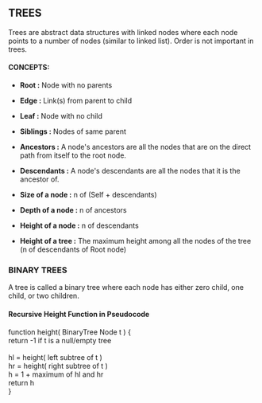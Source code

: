 ## TREES

Trees are abstract data structures with linked nodes where each node points to a
number of nodes (similar to linked list).
Order is not important in trees.

#### CONCEPTS:
- **Root        :** Node with no parents
- **Edge        :** Link(s) from parent to child
- **Leaf        :** Node with no child
- **Siblings    :** Nodes of same parent
- **Ancestors   :** A node's ancestors are all the nodes that are on the direct path from itself to the root node.
- **Descendants :** A node's descendants are all the nodes that it is the ancestor of.
- **Size of a node   :** n of (Self + descendants)
- **Depth of a node  :** n of ancestors
- **Height of a node :** n of descendants

- **Height of a tree :** The maximum height among all the nodes of the tree (n of descendants of Root node)


### BINARY TREES
A tree is called a binary tree where each node has either zero child, one child, or two children.

#### Recursive Height Function in Pseudocode

function height( BinaryTree Node t ) {<br>
  return -1 if t is a null/empty tree<br>
<br>
  hl = height( left subtree of t )<br>
  hr = height( right subtree of t )<br>
  h = 1 + maximum of hl and hr<br>
  return h<br>
}<br>
